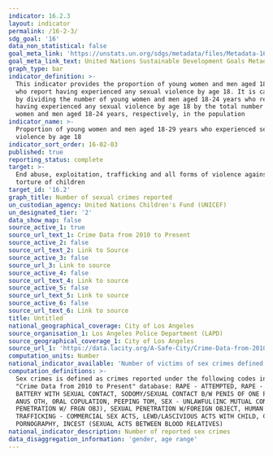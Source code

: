 ```yaml
---
indicator: 16.2.3
layout: indicator
permalink: /16-2-3/
sdg_goal: '16'
data_non_statistical: false
goal_meta_link: 'https://unstats.un.org/sdgs/metadata/files/Metadata-16-02-03.pdf'
goal_meta_link_text: United Nations Sustainable Development Goals Metadata (PDF 208 KB)
graph_type: bar
indicator_definition: >-
  This indicator provides the proportion of young women and men aged 18-24 years
  who report having experienced any sexual violence by age 18. It is calculated
  by dividing the number of young women and men aged 18-24 years who report
  having experienced any sexual violence by age 18 by the total number of young
  women and men aged 18-24 years, respectively, in the population
indicator_name: >-
  Proportion of young women and men aged 18-29 years who experienced sexual
  violence by age 18
indicator_sort_order: 16-02-03
published: true
reporting_status: complete
target: >-
  End abuse, exploitation, trafficking and all forms of violence against and
  torture of children
target_id: '16.2'
graph_title: Number of sexual crimes reported
un_custodian_agency: United Nations Children's Fund (UNICEF)
un_designated_tier: '2'
data_show_map: false
source_active_1: true
source_url_text_1: Crime Data from 2010 to Present
source_active_2: false
source_url_text_2: Link to Source
source_active_3: false
source_url_3: Link to source
source_active_4: false
source_url_text_4: Link to source
source_active_5: false
source_url_text_5: Link to source
source_active_6: false
source_url_text_6: Link to source
title: Untitled
national_geographical_coverage: City of Los Angeles
source_organisation_1: Los Angeles Police Department (LAPD)
source_geographical_coverage_1: City of Los Angeles
source_url_1: 'https://data.lacity.org/A-Safe-City/Crime-Data-from-2010-to-Present/63jg-8b9z'
computation_units: Number
national_indicator_available: 'Number of victims of sex crimes defined as crimes reported under the codes:'
computation_definitions: >-
  Sex crimes is defined as crimes reported under the following codes in the LAPD
  "Crime Data from 2010 to Present" database: RAPE - ATTEMPTED, RAPE - FORCIBLE,
  BATTERY WITH SEXUAL CONTACT, SODOMY/SEXUAL CONTACT B/W PENIS OF ONE PERS TO
  ANUS OTH, ORAL COPULATION, PEEPING TOM, SEX - UNLAWFUL(INC MUTUAL CONSENT,
  PENETRATION W/ FRGN OBJ), SEXUAL PENETRATION W/FOREIGN OBJECT, HUMAN
  TRAFFICKING - COMMERCIAL SEX ACTS, LEWD/LASCIVIOUS ACTS WITH CHILD, CHILD
  PORNOGRAPHY, INCEST (SEXUAL ACTS BETWEEN BLOOD RELATIVES)
national_indicator_description: Number of reported sex crimes
data_disaggregation_information: 'gender, age range'
---
```

